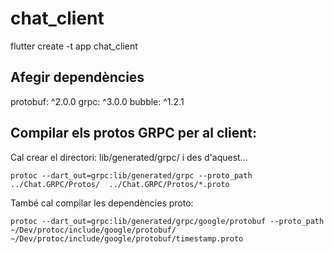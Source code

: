 # chat_client

flutter create -t app chat_client

## Afegir dependències

  protobuf: ^2.0.0
  grpc: ^3.0.0
  bubble: ^1.2.1

## Compilar els protos GRPC per al client:

Cal crear el directori: lib/generated/grpc/ i des d'aquest...

`protoc --dart_out=grpc:lib/generated/grpc --proto_path ../Chat.GRPC/Protos/  ../Chat.GRPC/Protos/*.proto`

També cal compilar les dependències proto: 

`protoc --dart_out=grpc:lib/generated/grpc/google/protobuf --proto_path ~/Dev/protoc/include/google/protobuf/ ~/Dev/protoc/include/google/protobuf/timestamp.proto`

